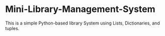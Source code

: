 # Mini-Library-Management-System
This is a simple Python-based library System using Lists, Dictionaries, and tuples.
